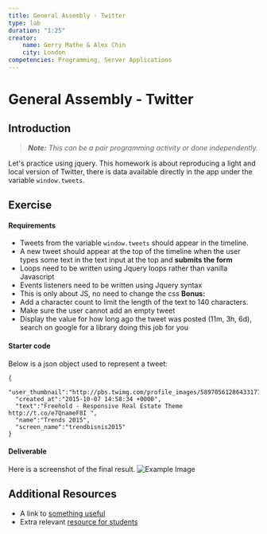 ```yaml
---
title: General Assembly - Twitter
type: lab
duration: "1:25"
creator:
    name: Gerry Mathe & Alex Chin
    city: London
competencies: Programming, Server Applications
---
```


# General Assembly - Twitter

## Introduction

> ***Note:*** _This can be a pair programming activity or done independently._

Let's practice using jquery. This homework is about reproducing a light and local version of Twitter, there is data available directly in the app under the variable `window.tweets`.

## Exercise

#### Requirements

- Tweets from the variable `window.tweets` should appear in the timeline.
- A new tweet should appear at the top of the timeline when the user types some text in the text input at the top and **submits the form**
- Loops need to be written using Jquery loops rather than vanilla Javascript
- Events listeners need to be written using Jquery syntax
- This is only about JS, no need to change the css 
**Bonus:**
- Add a character count to limit the length of the text to 140 characters.
- Make sure the user cannot add an empty tweet
- Display the value for how long ago the tweet was posted (11m, 3h, 6d), search on google for a library doing this job for you

#### Starter code

Below is a json object used to represent a tweet:

```
{
  "user_thumbnail":"http://pbs.twimg.com/profile_images/589705612864331777/rZPuXSEA_normal.jpg",
  "created_at":"2015-10-07 14:58:34 +0000",
  "text":"Freehold - Responsive Real Estate Theme http://t.co/e7QnameF8I ",
  "name":"Trends 2015",
  "screen_name":"trendbisnis2015"
}
```

#### Deliverable

Here is a screenshot of the final result.
![Example Image](http://s4.postimg.org/4g0ztk51p/twitter.jpg)

## Additional Resources

- A link to [something useful](http://www.w3schools.com/jsref/dom_obj_all.asp)
- Extra relevant [resource for students](https://developer.mozilla.org/en-US/docs/Web/Events)